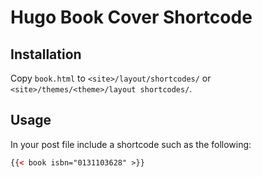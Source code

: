 # Hugo Book Cover Shortcode

## Installation

Copy `book.html` to `<site>/layout/shortcodes/` or `<site>/themes/<theme>/layout shortcodes/`.

## Usage

In your post file include a shortcode such as the following:

```html
{{< book isbn="0131103628" >}}
```
